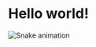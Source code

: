# Hello world!

</div>
  
  ![Snake animation](https://github.com/drodrigo7/drodrigo7/blob/output/github-contribution-grid-snake.svg)
  
</div>
